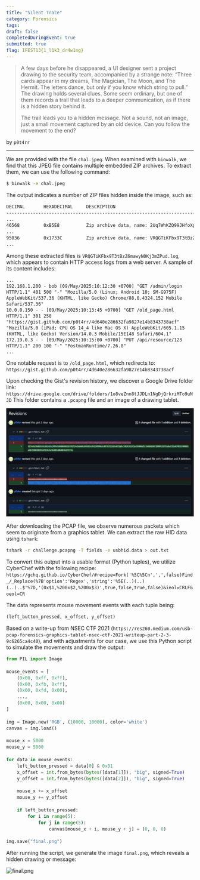 ```yaml
---
title: "Silent Trace"
category: Forensics
tags: 
draft: false
completedDuringEvent: true
submitted: true
flag: IFEST13{1_l1k3_dr4w1ng}
---
```

> A few days before he disappeared, a UI designer sent a project drawing to the security team, accompanied by a strange note: “Three cards appear in my dreams, The Magician, The Moon, and The Hermit. The letters dance, but only if you know which string to pull.” The drawing holds several clues. Some seem ordinary, but one of them records a trail that leads to a deeper communication, as if there is a hidden story behind it.
>
> The trail leads you to a hidden message. Not a sound, not an image, just a small movement captured by an old device. Can you follow the movement to the end?

by `p0t4rr`

---

We are provided with the file `chal.jpeg`. When examined with `binwalk`, we find that this JPEG file contains multiple embedded ZIP archives. To extract them, we can use the following command:

```bash
$ binwalk -e chal.jpeg                                   
```

The output indicates a number of ZIP files hidden inside the image, such as:

```bash
DECIMAL       HEXADECIMAL     DESCRIPTION
--------------------------------------------------------------------------------
...
46568         0xB5E8          Zip archive data, name: 2Uq7WhKZQ99JHfoXpNggwwygoYYR6oa0.log
...
95036         0x1733C         Zip archive data, name: VRQGTiKFbx9T3tBzZ6mawyN0Kj3mZPud.log
...
```

Among these extracted files is `VRQGTiKFbx9T3tBzZ6mawyN0Kj3mZPud.log`, which appears to contain HTTP access logs from a web server. A sample of its content includes:

```
...
192.168.1.200 - bob [09/May/2025:10:12:30 +0700] "GET /admin/login HTTP/1.1" 401 500 "-" "Mozilla/5.0 (Linux; Android 10; SM-G975F) AppleWebKit/537.36 (KHTML, like Gecko) Chrome/88.0.4324.152 Mobile Safari/537.36"
10.0.0.150 - - [09/May/2025:10:13:45 +0700] "GET /old_page.html HTTP/1.1" 301 250 "https://gist.github.com/p0t4rr/4d640e286632fa9827e14b8343738acf" "Mozilla/5.0 (iPad; CPU OS 14_4 like Mac OS X) AppleWebKit/605.1.15 (KHTML, like Gecko) Version/14.0.3 Mobile/15E148 Safari/604.1"
172.19.0.3 - - [09/May/2025:10:15:00 +0700] "PUT /api/resource/123 HTTP/1.1" 200 100 "-" "PostmanRuntime/7.26.8"
...
```

One notable request is to `/old_page.html`, which redirects to:
`https://gist.github.com/p0t4rr/4d640e286632fa9827e14b8343738acf`

Upon checking the Gist's revision history, we discover a Google Drive folder link:
`https://drive.google.com/drive/folders/1o8veZnn8tJJDLn1NgDjQrkriMTo9uNJD`
This folder contains a `.pcapng` file and an image of a drawing tablet.

![alt text](image.png)

After downloading the PCAP file, we observe numerous packets which seem to originate from a graphics tablet. We can extract the raw HID data using `tshark`:

```bash
tshark -r challenge.pcapng -T fields -e usbhid.data > out.txt
```

To convert this output into a usable format (Python tuples), we utilize CyberChef with the following recipe:
`https://gchq.github.io/CyberChef/#recipe=Fork('%5C%5Cn',',',false)Find_/_Replace(%7B'option':'Regex','string':'%5E(..)(..)(..)..$'%7D,'(0x$1,%200x$2,%200x$3)',true,false,true,false)&ieol=CRLF&oeol=CR`

The data represents mouse movement events with each tuple being:

```python
(left_button_pressed, x_offset, y_offset)
```

Based on a write-up from NSEC CTF 2021 (`https://res260.medium.com/usb-pcap-forensics-graphics-tablet-nsec-ctf-2021-writeup-part-2-3-9c6265ca4c40`), and with adjustments for our case, we use this Python script to simulate the movements and draw the output:

```py
from PIL import Image

mouse_events = [
    (0x00, 0xff, 0xff),
    (0x00, 0xfb, 0xff),
    (0x00, 0xfd, 0x00),
    ...,
    (0x00, 0x00, 0x00)
]

img = Image.new('RGB', (10000, 10000), color='white')
canvas = img.load()

mouse_x = 5000
mouse_y = 5000

for data in mouse_events:
    left_button_pressed = data[0] & 0x01
    x_offset = int.from_bytes(bytes([data[1]]), "big", signed=True)
    y_offset = int.from_bytes(bytes([data[2]]), "big", signed=True)

    mouse_x += x_offset
    mouse_y += y_offset

    if left_button_pressed:
        for i in range(5):
            for j in range(5):
                canvas[mouse_x + i, mouse_y + j] = (0, 0, 0)

img.save("final.png")
```

After running the script, we generate the image `final.png`, which reveals a hidden drawing or message:

![final.png](final.png)
